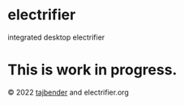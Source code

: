 # electrifier
integrated desktop electrifier

# This is work in progress.

&copy; 2022 [tajbender](https://github.com/tajbender "tajbender on GitHub") and electrifier.org
